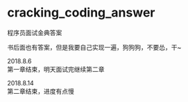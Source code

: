# cracking_coding_answer
程序员面试金典答案

书后面也有答案，但是我要自己实现一遍，狗狗狗，不要怂，干~

2018.8.6  
第一章结束，明天面试完继续第二章

2018.8.14  
第二章结束，进度有点慢